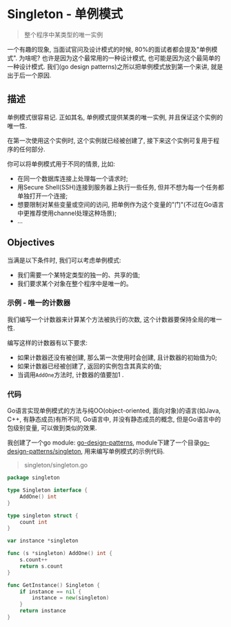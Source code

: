 # Singleton - 单例模式
> 整个程序中某类型的唯一实例

一个有趣的现象, 当面试官问及设计模式的时候, 80%的面试者都会提及"单例模式".
为啥呢? 也许是因为这个最常用的一种设计模式, 也可能是因为这个最简单的一种设计模式.
我们(go design patterns)之所以把单例模式放到第一个来讲,
就是出于后一个原因.

## 描述
单例模式很容易记.
正如其名, 单例模式提供某类的唯一实例, 并且保证这个实例的唯一性.

在第一次使用这个实例时, 这个实例就已经被创建了,
接下来这个实例可复用于程序的任何部分.

你可以将单例模式用于不同的情景, 比如:
- 在同一个数据库连接上处理每一个请求时;
- 用Secure Shell(SSH)连接到服务器上执行一些任务, 但并不想为每一个任务都单独打开一个连接;
- 想要限制对某些变量或空间的访问, 把单例作为这个变量的"门"(不过在Go语言中更推荐使用channel处理这种场景);
- ...

## Objectives
当满是以下条件时, 我们可以考虑单例模式:
- 我们需要一个某特定类型的独一的、共享的值;
- 我们要求某个对象在整个程序中是唯一的。

### 示例 - 唯一的计数器
我们编写一个计数器来计算某个方法被执行的次数, 这个计数器要保持全局的唯一性.

编写这样的计数器有以下要求:
- 如果计数器还没有被创建, 那么第一次使用时会创建, 且计数器的初始值为0;
- 如果计数器已经被创建了, 返回的实例包含其真实的值;
- 当调用`AddOne`方法时, 计数器的值要加1 .

### 代码
Go语言实现单例模式的方法与纯OO(object-oriented, 面向对象)的语言(如Java, C++, 有静态成员)有所不同,
Go语言中, 并没有静态成员的概念, 但是Go语言中的包级别变量, 可以做到类似的效果.

我创建了一个go module: [go-design-patterns](/go-design-paterns),
module下建了一个目录[go-design-patterns/singleton](/go-design-patterns/singleton),
用来编写单例模式的示例代码.

> singleton/singleton.go
```go
package singleton

type Singleton interface {
	AddOne() int
}

type singleton struct {
	count int
} 

var instance *singleton

func (s *singleton) AddOne() int {
	s.count++
	return s.count
}

func GetInstance() Singleton {
	if instance == nil {
		instance = new(singleton)
	}
	return instance
}
```